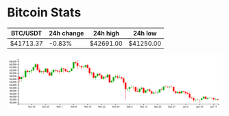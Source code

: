 # Bitcoin Stats

BTC/USDT|24h change|24h high|24h low|
|---|---|---|---|
|$41713.37|-0.83%|$42691.00|$41250.00|

<img src="./chart.svg">
